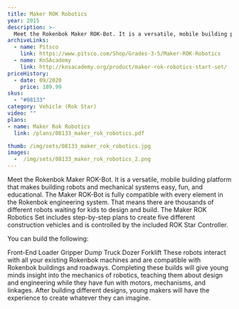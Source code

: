 ```yaml
---
title: Maker ROK Robotics
year: 2015
description: >-
  Meet the Rokenbok Maker ROK-Bot. It is a versatile, mobile building platform that makes building robots and mechanical systems easy, fun, and educational. The Maker ROK-Bot is fully compatible with every element in the Rokenbok engineering system. That means there are thousands of different robots waiting for kids to design and build.
archiveLinks:
  - name: Pitsco
    link: https://www.pitsco.com/Shop/Grades-3-5/Maker-ROK-Robotics
  - name: KnSAcademy
    link: http://knsacademy.org/product/maker-rok-robotics-start-set/
priceHistory:
  - date: 09/2020
    price: 189.99
skus:
  - "#08133"
category: Vehicle (Rok Star)
video: ""
plans:
- name: Maker Rok Robotics
  link: /plans/08133_maker_rok_robotics.pdf

thumb: /img/sets/08133_maker_rok_robotics.jpg
images:
  -  /img/sets/08133_maker_rok_robotics_2.png
---
```


Meet the Rokenbok Maker ROK-Bot. It is a versatile, mobile building platform that makes building robots and mechanical systems easy, fun, and educational. The Maker ROK-Bot is fully compatible with every element in the Rokenbok engineering system. That means there are thousands of different robots waiting for kids to design and build. The Maker ROK Robotics Set includes step-by-step plans to create five different construction vehicles and is controlled by the included ROK Star Controller.

You can build the following:

Front-End Loader
Gripper
Dump Truck
Dozer
Forklift
These robots interact with all your existing Rokenbok machines and are compatible with Rokenbok buildings and roadways. Completing these builds will give young minds insight into the mechanics of robotics, teaching them about design and engineering while they have fun with motors, mechanisms, and linkages. After building different designs, young makers will have the experience to create whatever they can imagine.
